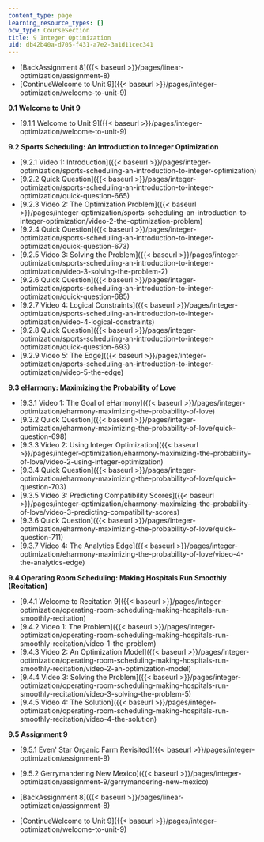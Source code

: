 ```yaml
---
content_type: page
learning_resource_types: []
ocw_type: CourseSection
title: 9 Integer Optimization
uid: db42b40a-d705-f431-a7e2-3a1d11cec341
---
```


*   [BackAssignment 8]({{< baseurl >}}/pages/linear-optimization/assignment-8)
*   [ContinueWelcome to Unit 9]({{< baseurl >}}/pages/integer-optimization/welcome-to-unit-9)

**9.1 Welcome to Unit 9**

*   [9.1.1 Welcome to Unit 9]({{< baseurl >}}/pages/integer-optimization/welcome-to-unit-9)

**9.2 Sports Scheduling: An Introduction to Integer Optimization**

*   [9.2.1 Video 1: Introduction]({{< baseurl >}}/pages/integer-optimization/sports-scheduling-an-introduction-to-integer-optimization)
*   [9.2.2 Quick Question]({{< baseurl >}}/pages/integer-optimization/sports-scheduling-an-introduction-to-integer-optimization/quick-question-665)
*   [9.2.3 Video 2: The Optimization Problem]({{< baseurl >}}/pages/integer-optimization/sports-scheduling-an-introduction-to-integer-optimization/video-2-the-optimization-problem)
*   [9.2.4 Quick Question]({{< baseurl >}}/pages/integer-optimization/sports-scheduling-an-introduction-to-integer-optimization/quick-question-673)
*   [9.2.5 Video 3: Solving the Problem]({{< baseurl >}}/pages/integer-optimization/sports-scheduling-an-introduction-to-integer-optimization/video-3-solving-the-problem-2)
*   [9.2.6 Quick Question]({{< baseurl >}}/pages/integer-optimization/sports-scheduling-an-introduction-to-integer-optimization/quick-question-685)
*   [9.2.7 Video 4: Logical Constraints]({{< baseurl >}}/pages/integer-optimization/sports-scheduling-an-introduction-to-integer-optimization/video-4-logical-constraints)
*   [9.2.8 Quick Question]({{< baseurl >}}/pages/integer-optimization/sports-scheduling-an-introduction-to-integer-optimization/quick-question-693)
*   [9.2.9 Video 5: The Edge]({{< baseurl >}}/pages/integer-optimization/sports-scheduling-an-introduction-to-integer-optimization/video-5-the-edge)

**9.3 eHarmony: Maximizing the Probability of Love**

*   [9.3.1 Video 1: The Goal of eHarmony]({{< baseurl >}}/pages/integer-optimization/eharmony-maximizing-the-probability-of-love)
*   [9.3.2 Quick Question]({{< baseurl >}}/pages/integer-optimization/eharmony-maximizing-the-probability-of-love/quick-question-698)
*   [9.3.3 Video 2: Using Integer Optimization]({{< baseurl >}}/pages/integer-optimization/eharmony-maximizing-the-probability-of-love/video-2-using-integer-optimization)
*   [9.3.4 Quick Question]({{< baseurl >}}/pages/integer-optimization/eharmony-maximizing-the-probability-of-love/quick-question-703)
*   [9.3.5 Video 3: Predicting Compatibility Scores]({{< baseurl >}}/pages/integer-optimization/eharmony-maximizing-the-probability-of-love/video-3-predicting-compatibility-scores)
*   [9.3.6 Quick Question]({{< baseurl >}}/pages/integer-optimization/eharmony-maximizing-the-probability-of-love/quick-question-711)
*   [9.3.7 Video 4: The Analytics Edge]({{< baseurl >}}/pages/integer-optimization/eharmony-maximizing-the-probability-of-love/video-4-the-analytics-edge)

**9.4 Operating Room Scheduling: Making Hospitals Run Smoothly (Recitation)**

*   [9.4.1 Welcome to Recitation 9]({{< baseurl >}}/pages/integer-optimization/operating-room-scheduling-making-hospitals-run-smoothly-recitation)
*   [9.4.2 Video 1: The Problem]({{< baseurl >}}/pages/integer-optimization/operating-room-scheduling-making-hospitals-run-smoothly-recitation/video-1-the-problem)
*   [9.4.3 Video 2: An Optimization Model]({{< baseurl >}}/pages/integer-optimization/operating-room-scheduling-making-hospitals-run-smoothly-recitation/video-2-an-optimization-model)
*   [9.4.4 Video 3: Solving the Problem]({{< baseurl >}}/pages/integer-optimization/operating-room-scheduling-making-hospitals-run-smoothly-recitation/video-3-solving-the-problem-5)
*   [9.4.5 Video 4: The Solution]({{< baseurl >}}/pages/integer-optimization/operating-room-scheduling-making-hospitals-run-smoothly-recitation/video-4-the-solution)

**9.5 Assignment 9**

*   [9.5.1 Even' Star Organic Farm Revisited]({{< baseurl >}}/pages/integer-optimization/assignment-9)
*   [9.5.2 Gerrymandering New Mexico]({{< baseurl >}}/pages/integer-optimization/assignment-9/gerrymandering-new-mexico)

*   [BackAssignment 8]({{< baseurl >}}/pages/linear-optimization/assignment-8)
*   [ContinueWelcome to Unit 9]({{< baseurl >}}/pages/integer-optimization/welcome-to-unit-9)